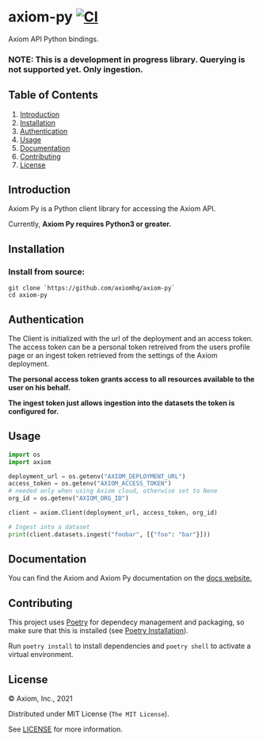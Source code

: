 # axiom-py [![CI](https://github.com/axiomhq/axiom-py/actions/workflows/ci.yml/badge.svg)](https://github.com/axiomhq/axiom-py/actions/workflows/ci.yml)

Axiom API Python bindings.

### NOTE: This is a development in progress library. Querying is not supported yet. Only ingestion.

## Table of Contents

1. [Introduction](#introduction)
1. [Installation](#installation)
1. [Authentication](#authentication)
1. [Usage](#usage)
1. [Documentation](#documentation)
1. [Contributing](#contributing)
1. [License](#license)

## Introduction

Axiom Py is a Python client library for accessing the Axiom API.

Currently, **Axiom Py requires Python3 or greater.**


## Installation

### Install from source:

```
git clone `https://github.com/axiomhq/axiom-py`
cd axiom-py
```
## Authentication

The Client is initialized with the url of the deployment and an access token. The access token can be a personal token retreived from the users profile page or an ingest token retrieved from the settings of the Axiom deployment.

**The personal access token grants access to all resources available to the user on his behalf.**

**The ingest token just allows ingestion into the datasets the token is configured for.**

## Usage

```py
import os
import axiom

deployment_url = os.getenv("AXIOM_DEPLOYMENT_URL")
access_token = os.getenv("AXIOM_ACCESS_TOKEN")
# needed only when using Axiom cloud, otherwise set to None
org_id = os.getenv("AXIOM_ORG_ID")

client = axiom.Client(deployment_url, access_token, org_id)

# Ingest into a dataset
print(client.datasets.ingest("foobar", [{"foo": "bar"}]))
```

## Documentation 

You can find the Axiom and Axiom Py documentation on the [docs website.](https://docs.axiom.co/)

## Contributing

This project uses [Poetry](https://python-poetry.org) for dependecy management
and packaging, so make sure that this is installed (see [Poetry Installation](https://python-poetry.org/docs/#installation)).

Run `poetry install` to install dependencies and `poetry shell` to activate a
virtual environment.

## License

&copy; Axiom, Inc., 2021

Distributed under MIT License (`The MIT License`).

See [LICENSE](LICENSE) for more information.
